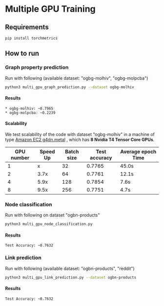 Multiple GPU Training
============

Requirements
------------

```bash
pip install torchmetrics
```

How to run
-------

### Graph property prediction


Run with following (available dataset: "ogbg-molhiv", "ogbg-molpcba")
```bash
python3 multi_gpu_graph_prediction.py --dataset ogbg-molhiv
```

#### __Results__
```
* ogbg-molhiv: ~0.7965
* ogbg-molpcba: ~0.2239
```

#### __Scalability__
We test scalability of the code with dataset "ogbg-molhiv" in a machine of type <a href="https://aws.amazon.com/blogs/aws/now-available-ec2-instances-g4-with-nvidia-t4-tensor-core-gpus/">Amazon EC2 g4dn.metal</a>
, which has **8 Nvidia T4 Tensor Core GPUs**.


|GPU number |Speed Up |Batch size |Test accuracy |Average epoch Time|
| --- | ----------- | ----------- | -----------|-----------|
| 1 | x | 32 | 0.7765| 45.0s|
| 2 | 3.7x |64 | 0.7761|12.1s|
| 4 | 5.9x| 128 |  0.7854|7.6s|
| 8 | 9.5x| 256 |  0.7751|4.7s|


### Node classification
Run with following on dataset "ogbn-products"

```bash
python3 multi_gpu_node_classification.py
```

#### __Results__
```
Test Accuracy: ~0.7632
```

### Link prediction
Run with following (available dataset: "ogbn-products", "reddit")

```bash
python3 multi_gpu_link_prediction.py --dataset ogbn-products
```

#### __Results__
```
Test Accuracy: ~0.7632
```
